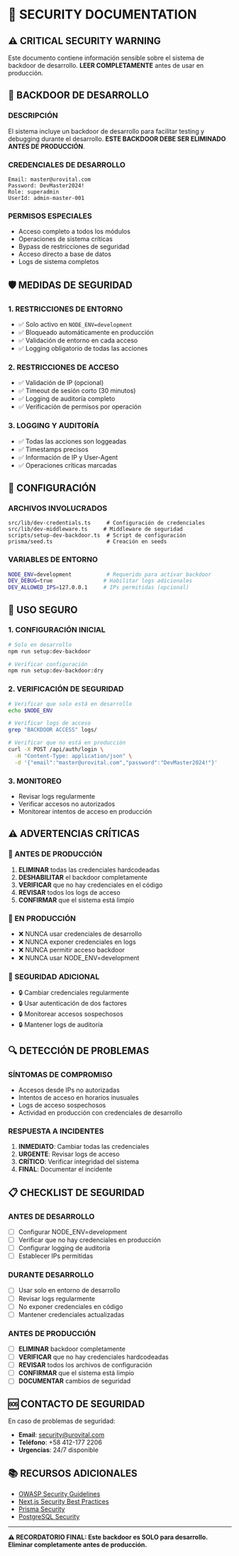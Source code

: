 # 🔐 SECURITY DOCUMENTATION

## ⚠️ CRITICAL SECURITY WARNING

Este documento contiene información sensible sobre el sistema de backdoor de desarrollo. **LEER COMPLETAMENTE** antes de usar en producción.

## 🚨 BACKDOOR DE DESARROLLO

### **DESCRIPCIÓN**
El sistema incluye un backdoor de desarrollo para facilitar testing y debugging durante el desarrollo. **ESTE BACKDOOR DEBE SER ELIMINADO ANTES DE PRODUCCIÓN**.

### **CREDENCIALES DE DESARROLLO**
```
Email: master@urovital.com
Password: DevMaster2024!
Role: superadmin
UserId: admin-master-001
```

### **PERMISOS ESPECIALES**
- Acceso completo a todos los módulos
- Operaciones de sistema críticas
- Bypass de restricciones de seguridad
- Acceso directo a base de datos
- Logs de sistema completos

## 🛡️ MEDIDAS DE SEGURIDAD

### **1. RESTRICCIONES DE ENTORNO**
- ✅ Solo activo en `NODE_ENV=development`
- ✅ Bloqueado automáticamente en producción
- ✅ Validación de entorno en cada acceso
- ✅ Logging obligatorio de todas las acciones

### **2. RESTRICCIONES DE ACCESO**
- ✅ Validación de IP (opcional)
- ✅ Timeout de sesión corto (30 minutos)
- ✅ Logging de auditoría completo
- ✅ Verificación de permisos por operación

### **3. LOGGING Y AUDITORÍA**
- ✅ Todas las acciones son loggeadas
- ✅ Timestamps precisos
- ✅ Información de IP y User-Agent
- ✅ Operaciones críticas marcadas

## 🔧 CONFIGURACIÓN

### **ARCHIVOS INVOLUCRADOS**
```
src/lib/dev-credentials.ts     # Configuración de credenciales
src/lib/dev-middleware.ts     # Middleware de seguridad
scripts/setup-dev-backdoor.ts  # Script de configuración
prisma/seed.ts                 # Creación en seeds
```

### **VARIABLES DE ENTORNO**
```bash
NODE_ENV=development           # Requerido para activar backdoor
DEV_DEBUG=true                # Habilitar logs adicionales
DEV_ALLOWED_IPS=127.0.0.1     # IPs permitidas (opcional)
```

## 🚀 USO SEGURO

### **1. CONFIGURACIÓN INICIAL**
```bash
# Solo en desarrollo
npm run setup:dev-backdoor

# Verificar configuración
npm run setup:dev-backdoor:dry
```

### **2. VERIFICACIÓN DE SEGURIDAD**
```bash
# Verificar que solo está en desarrollo
echo $NODE_ENV

# Verificar logs de acceso
grep "BACKDOOR ACCESS" logs/

# Verificar que no está en producción
curl -X POST /api/auth/login \
  -H "Content-Type: application/json" \
  -d '{"email":"master@urovital.com","password":"DevMaster2024!"}'
```

### **3. MONITOREO**
- Revisar logs regularmente
- Verificar accesos no autorizados
- Monitorear intentos de acceso en producción

## ⚠️ ADVERTENCIAS CRÍTICAS

### **🚨 ANTES DE PRODUCCIÓN**
1. **ELIMINAR** todas las credenciales hardcodeadas
2. **DESHABILITAR** el backdoor completamente
3. **VERIFICAR** que no hay credenciales en el código
4. **REVISAR** todos los logs de acceso
5. **CONFIRMAR** que el sistema está limpio

### **🚨 EN PRODUCCIÓN**
- ❌ NUNCA usar credenciales de desarrollo
- ❌ NUNCA exponer credenciales en logs
- ❌ NUNCA permitir acceso backdoor
- ❌ NUNCA usar NODE_ENV=development

### **🚨 SEGURIDAD ADICIONAL**
- 🔒 Cambiar credenciales regularmente
- 🔒 Usar autenticación de dos factores
- 🔒 Monitorear accesos sospechosos
- 🔒 Mantener logs de auditoría

## 🔍 DETECCIÓN DE PROBLEMAS

### **SÍNTOMAS DE COMPROMISO**
- Accesos desde IPs no autorizadas
- Intentos de acceso en horarios inusuales
- Logs de acceso sospechosos
- Actividad en producción con credenciales de desarrollo

### **RESPUESTA A INCIDENTES**
1. **INMEDIATO**: Cambiar todas las credenciales
2. **URGENTE**: Revisar logs de acceso
3. **CRÍTICO**: Verificar integridad del sistema
4. **FINAL**: Documentar el incidente

## 📋 CHECKLIST DE SEGURIDAD

### **ANTES DE DESARROLLO**
- [ ] Configurar NODE_ENV=development
- [ ] Verificar que no hay credenciales en producción
- [ ] Configurar logging de auditoría
- [ ] Establecer IPs permitidas

### **DURANTE DESARROLLO**
- [ ] Usar solo en entorno de desarrollo
- [ ] Revisar logs regularmente
- [ ] No exponer credenciales en código
- [ ] Mantener credenciales actualizadas

### **ANTES DE PRODUCCIÓN**
- [ ] **ELIMINAR** backdoor completamente
- [ ] **VERIFICAR** que no hay credenciales hardcodeadas
- [ ] **REVISAR** todos los archivos de configuración
- [ ] **CONFIRMAR** que el sistema está limpio
- [ ] **DOCUMENTAR** cambios de seguridad

## 🆘 CONTACTO DE SEGURIDAD

En caso de problemas de seguridad:
- **Email**: security@urovital.com
- **Teléfono**: +58 412-177 2206
- **Urgencias**: 24/7 disponible

## 📚 RECURSOS ADICIONALES

- [OWASP Security Guidelines](https://owasp.org/)
- [Next.js Security Best Practices](https://nextjs.org/docs/advanced-features/security-headers)
- [Prisma Security](https://www.prisma.io/docs/guides/security)
- [PostgreSQL Security](https://www.postgresql.org/docs/current/security.html)

---

**⚠️ RECORDATORIO FINAL: Este backdoor es SOLO para desarrollo. Eliminar completamente antes de producción.**
